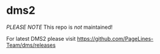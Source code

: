 # dms2

*PLEASE NOTE*
This repo is *not* maintained!

For latest DMS2 please visit https://github.com/PageLines-Team/dms/releases
